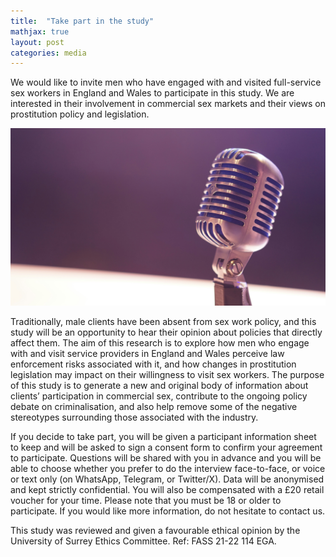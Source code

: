 ```yaml
---
title:  "Take part in the study"
mathjax: true
layout: post
categories: media
---
```


We would like to invite men who have engaged with and visited full-service sex workers in England and Wales to participate in this study. We are interested in their involvement in commercial sex markets and their views on prostitution policy and legislation.


![Photo by Matt Botsford on Unsplash](../assets/images/news_2.jpg)

Traditionally, male clients have been absent from sex work policy, and this study will be an opportunity to hear their opinion about policies that directly affect them. The aim of this research is to explore how men who engage with and visit service providers in England and Wales perceive law enforcement risks associated with it, and how changes in prostitution legislation may impact on their willingness to visit sex workers. The purpose of this study is to generate a new and original body of information about clients’ participation in commercial sex, contribute to the ongoing policy debate on criminalisation, and also help remove some of the negative stereotypes surrounding those associated with the industry.

If you decide to take part, you will be given a participant information sheet to keep and will be asked to sign a consent form to confirm your agreement to participate. Questions will be shared with you in advance and you will be able to choose whether you prefer to do the interview face-to-face, or voice or text only (on WhatsApp, Telegram, or Twitter/X). Data will be anonymised and kept strictly confidential. You will also be compensated with a £20 retail voucher for your time. Please note that you must be 18 or older to participate. If you would like more information, do not hesitate to contact us.

This study was reviewed and given a favourable ethical opinion by the University of Surrey Ethics Committee. Ref: FASS 21-22 114 EGA.
